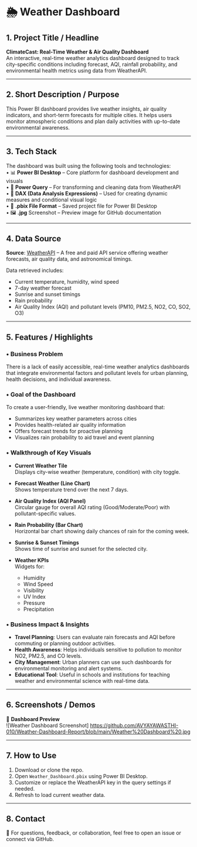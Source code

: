 # 🌦️ Weather Dashboard

## 1. Project Title / Headline
**ClimateCast: Real-Time Weather & Air Quality Dashboard**  
An interactive, real-time weather analytics dashboard designed to track city-specific conditions including forecast, AQI, rainfall probability, and environmental health metrics using data from WeatherAPI.

---

## 2. Short Description / Purpose
This Power BI dashboard provides live weather insights, air quality indicators, and short-term forecasts for multiple cities. It helps users monitor atmospheric conditions and plan daily activities with up-to-date environmental awareness.

---

## 3. Tech Stack

The dashboard was built using the following tools and technologies:<br>
• 📊 **Power BI Desktop** – Core platform for dashboard development and visuals<br>
• 🔄 **Power Query** – For transforming and cleaning data from WeatherAPI<br>
• 🧠 **DAX (Data Analysis Expressions)** – Used for creating dynamic measures and conditional visual logic<br>
• 📁 **.pbix File Format** – Saved project file for Power BI Desktop<br>
• 🖼️ **.jpg** Screenshot – Preview image for GitHub documentation

---

## 4. Data Source

**Source**: [WeatherAPI](https://www.weatherapi.com/) – A free and paid API service offering weather forecasts, air quality data, and astronomical timings.  

Data retrieved includes:
- Current temperature, humidity, wind speed
- 7-day weather forecast
- Sunrise and sunset timings
- Rain probability
- Air Quality Index (AQI) and pollutant levels (PM10, PM2.5, NO2, CO, SO2, O3)

---

## 5. Features / Highlights

### • Business Problem
There is a lack of easily accessible, real-time weather analytics dashboards that integrate environmental factors and pollutant levels for urban planning, health decisions, and individual awareness.

### • Goal of the Dashboard
To create a user-friendly, live weather monitoring dashboard that:
- Summarizes key weather parameters across cities
- Provides health-related air quality information
- Offers forecast trends for proactive planning
- Visualizes rain probability to aid travel and event planning

### • Walkthrough of Key Visuals

- **Current Weather Tile**  
  Displays city-wise weather (temperature, condition) with city toggle.

- **Forecast Weather (Line Chart)**  
  Shows temperature trend over the next 7 days.

- **Air Quality Index (AQI Panel)**  
  Circular gauge for overall AQI rating (Good/Moderate/Poor) with pollutant-specific values.

- **Rain Probability (Bar Chart)**  
  Horizontal bar chart showing daily chances of rain for the coming week.

- **Sunrise & Sunset Timings**  
  Shows time of sunrise and sunset for the selected city.

- **Weather KPIs**  
  Widgets for:
  - Humidity  
  - Wind Speed  
  - Visibility  
  - UV Index  
  - Pressure  
  - Precipitation  

### • Business Impact & Insights

- **Travel Planning**: Users can evaluate rain forecasts and AQI before commuting or planning outdoor activities.
- **Health Awareness**: Helps individuals sensitive to pollution to monitor NO2, PM2.5, and CO levels.
- **City Management**: Urban planners can use such dashboards for environmental monitoring and alert systems.
- **Educational Tool**: Useful in schools and institutions for teaching weather and environmental science with real-time data.

---

## 6. Screenshots / Demos

📸 **Dashboard Preview**  
![Weather Dashboard Screenshot] https://github.com/AVYAYAWASTHI-010/Weather-Dashboard-Report/blob/main/Weather%20Dashboard%20.jpg

---

## 7. How to Use

1. Download or clone the repo.
2. Open `Weather_Dashboard.pbix` using Power BI Desktop.
3. Customize or replace the WeatherAPI key in the query settings if needed.
4. Refresh to load current weather data.

---

## 8. Contact

📩 For questions, feedback, or collaboration, feel free to open an issue or connect via GitHub.

